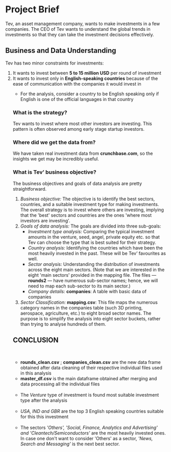 <h1>Project Brief</h1>
<p>Tev, an asset management company, wants to make investments in a few companies. The CEO of Tev wants to understand the global trends in investments so that they can take the investment decisions effectively.</p>
<h2>Business and Data Understanding</h2>
<p>Tev has two minor constraints for investments:<br>
<ol><li>It wants to invest between <strong>5 to 15 million USD</strong> per round of investment</li>
  <li>It wants to invest only in <strong>English-speaking countries</strong> because of the ease of communication with the companies it would invest in</li>
<ul>
<li>For the analysis, consider a country to be English speaking only if English is one of the official languages in that country</li></ul></p>
<p><h3><strong>What is the strategy?</strong></h3>
Tev wants to invest where most other investors are investing. This pattern is often observed among early stage startup investors.</p>
<p/><h3><strong> Where did we get the data from?</strong></h3>
We have taken real investment data from <strong>crunchbase.com</strong>, so the insights we get may be incredibly useful. </p>
<h3>What is Tev’ business objective?</h3>
<p>The business objectives and goals of data analysis are pretty straightforward.<br>
<ol><li><em>Business objective:</em> The objective is to identify the best sectors, countries, and a suitable investment type for making investments. The overall strategy is
to invest where others are investing, implying that the 'best' sectors and countries are the ones 'where most investors are investing'.</li>
  <li><em>Goals of data analysis:</em> The goals are divided into three sub-goals:
    <ul><li><em>Investment type analysis:</em> Comparing the typical investment amounts in the venture, seed, angel, private equity etc. so that Tev can choose the type that is best suited for their strategy.</li>
      <li><em>Country analysis:</em> Identifying the countries which have been the most heavily invested in the past. These will be Tev’ favourites as well.</li>
      <li><em>Sector analysis:</em> Understanding the distribution of investments across the eight main sectors. (Note that we are interested in the eight 'main sectors' provided in the mapping file. The files — <strong>rounds2</strong> — have numerous sub-sector names; hence, we will need to map each sub-sector to its main sector.)</li></ul>
<ul><li><em> Company details:</em> <strong>companies</strong>: A table with basic data of companies</ul></li>
  <li><em>Sector Classification:</em> <strong>mapping.csv</strong>: This file maps the numerous category names in the companies table (such 3D printing, aerospace, agriculture, etc.) to eight broad sector names. The purpose is to simplify the analysis into eight sector buckets, rather than trying to analyse hundreds of them.</li></ol></p>
<h2><b>CONCLUSION</b></h2><br>
<p><ul><li><b>rounds_clean.csv</b> ; <b>companies_clean.csv</b> are the new data frame obtained after data cleaning of their respective individual files used in this analysis</li>
<li><b>master_df.csv</b> is the main dataframe obtained after merging  and data processing all the individual files</li><br>
<li>The <i>Venture </i> type of investment is found most suitable investment type after the analysis</li><br>
<li><i>USA, IND and GBR</i> are the top 3 English speaking countries suitable for this this investment</li><br>
<li>The sectors <i>'Others', 'Social, Finance, Analytics and Advertising' and 'Cleantech/Semiconductors'</i> are the most heavily invested ones. In case one don't want to consider 'Others' as a sector,<i> 'News, Search and Messaging'</i> is the next best sector.</li>
</ul></p>
